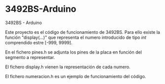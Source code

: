 # 3492BS-Arduino
3492BS - Arduino

Este proyecto es el código de funcionamiento de 3492BS. 
Para ello existe la función "display(...)" que representa el numero introducido de tipo _int_ comprendido estre [-999, 9999].

En el fichero pines.h se adjunta los pines de la placa en función del segmento a representar.

El fichero display.h vienen la representación de cada numero.

El fichero numeracion.h es un ejemplo de funcionamiento del código.
